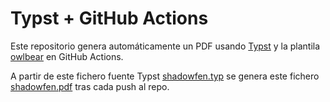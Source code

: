# Typst + GitHub Actions

Este repositorio genera automáticamente un PDF usando [Typst](https://github.com/typst/typst) y la plantila [owlbear](https://typst.app/universe/package/owlbear/) en GitHub Actions.

A partir de este fichero fuente Typst [shadowfen.typ](shadwfen.typ) se genera este fichero [shadowfen.pdf](https://github.com/ifolmedo/prueba-typst-owlbear/releases/download/release-e8c5310f6312df02ea924ca42da7104cb6169281/shadowfen.pdf) tras cada push al repo.

